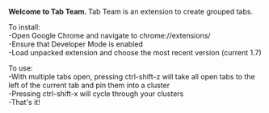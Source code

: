 <p><b>Welcome to Tab Team. </b>
Tab Team is an extension to create grouped tabs.</p>
<p>
To install: <br>
	-Open Google Chrome and navigate to chrome://extensions/ <br>
	-Ensure that Developer Mode is enabled <br>
	-Load unpacked extension and choose the most recent version (current 1.7) 
</p><p>
To use: <br>
	-With multiple tabs open, pressing ctrl-shift-z will take all open tabs to the left of the current tab and pin them into a cluster <br>
	-Pressing ctrl-shift-x will cycle through your clusters <br>
	-That's it!</p>